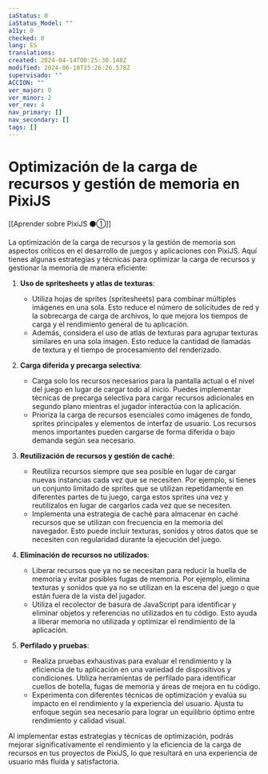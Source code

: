 ```yaml
---
iaStatus: 0
iaStatus_Model: ""
a11y: 0
checked: 0
lang: ES
translations: 
created: 2024-04-14T00:25:30.148Z
modified: 2024-06-10T15:26:26.578Z
supervisado: ""
ACCION: ""
ver_major: 0
ver_minor: 2
ver_rev: 4
nav_primary: []
nav_secondary: []
tags: []
---
```

# Optimización de la carga de recursos y gestión de memoria en PixiJS

[[Aprender sobre PixiJS ⚫①]]

La optimización de la carga de recursos y la gestión de memoria son aspectos críticos en el desarrollo de juegos y aplicaciones con PixiJS. Aquí tienes algunas estrategias y técnicas para optimizar la carga de recursos y gestionar la memoria de manera eficiente:

1. **Uso de spritesheets y atlas de texturas**:
   - Utiliza hojas de sprites (spritesheets) para combinar múltiples imágenes en una sola. Esto reduce el número de solicitudes de red y la sobrecarga de carga de archivos, lo que mejora los tiempos de carga y el rendimiento general de tu aplicación.
   - Además, considera el uso de atlas de texturas para agrupar texturas similares en una sola imagen. Esto reduce la cantidad de llamadas de textura y el tiempo de procesamiento del renderizado.

2. **Carga diferida y precarga selectiva**:
   - Carga solo los recursos necesarios para la pantalla actual o el nivel del juego en lugar de cargar todo al inicio. Puedes implementar técnicas de precarga selectiva para cargar recursos adicionales en segundo plano mientras el jugador interactúa con la aplicación.
   - Prioriza la carga de recursos esenciales como imágenes de fondo, sprites principales y elementos de interfaz de usuario. Los recursos menos importantes pueden cargarse de forma diferida o bajo demanda según sea necesario.

3. **Reutilización de recursos y gestión de caché**:
   - Reutiliza recursos siempre que sea posible en lugar de cargar nuevas instancias cada vez que se necesiten. Por ejemplo, si tienes un conjunto limitado de sprites que se utilizan repetidamente en diferentes partes de tu juego, carga estos sprites una vez y reutilízalos en lugar de cargarlos cada vez que se necesiten.
   - Implementa una estrategia de caché para almacenar en caché recursos que se utilizan con frecuencia en la memoria del navegador. Esto puede incluir texturas, sonidos y otros datos que se necesiten con regularidad durante la ejecución del juego.

4. **Eliminación de recursos no utilizados**:
   - Liberar recursos que ya no se necesitan para reducir la huella de memoria y evitar posibles fugas de memoria. Por ejemplo, elimina texturas y sonidos que ya no se utilizan en la escena del juego o que están fuera de la vista del jugador.
   - Utiliza el recolector de basura de JavaScript para identificar y eliminar objetos y referencias no utilizados en tu código. Esto ayuda a liberar memoria no utilizada y optimizar el rendimiento de la aplicación.

5. **Perfilado y pruebas**:
   - Realiza pruebas exhaustivas para evaluar el rendimiento y la eficiencia de tu aplicación en una variedad de dispositivos y condiciones. Utiliza herramientas de perfilado para identificar cuellos de botella, fugas de memoria y áreas de mejora en tu código.
   - Experimenta con diferentes técnicas de optimización y evalúa su impacto en el rendimiento y la experiencia del usuario. Ajusta tu enfoque según sea necesario para lograr un equilibrio óptimo entre rendimiento y calidad visual.

Al implementar estas estrategias y técnicas de optimización, podrás mejorar significativamente el rendimiento y la eficiencia de la carga de recursos en tus proyectos de PixiJS, lo que resultará en una experiencia de usuario más fluida y satisfactoria.